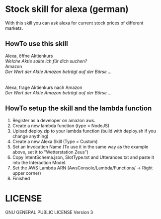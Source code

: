 # Stock skill for alexa (german)
With this skill you can ask alexa for current stock prices of different markets.

## HowTo use this skill
Alexa, öffne Aktienkurs<br />
<i>Welche Aktie sollte ich für dich suchen?</i><br />
Amazon<br />
<i>Der Wert der Aktie Amazon beträgt auf der Börse ...</i><br />
<br /><br />
Alexa, frage Aktienkurs nach Amazon<br />
<i>Der Wert der Aktie Amazon beträgt auf der Börse ...</i><br />

## HowTo setup the skill and the lambda function
1. Register as a developer on amazon aws.
2. Create a new lambda function (type = NodeJS)
3. Upload deploy.zip to your lambda function (build with deploy.sh if you change anything)
4. Create a new Alexa Skill (Type = Custom)
5. Set an Invocation Name (To use it in the same way as the example above, set it to "Wetterstation Zeus")
6. Copy IntentSchema.json, SlotType.txt and Utterances.txt and paste it into the Interaction Model.
7. Set the AWS Lambda ARN (AwsConsole/Lambda/Functions/<YourFunctionName> -> Right upper corner)
8. Finished

# LICENSE
GNU GENERAL PUBLIC LICENSE Version 3